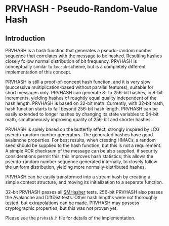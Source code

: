 # PRVHASH - Pseudo-Random-Value Hash #

## Introduction ##

PRVHASH is a hash function that generates a pseudo-random number sequence that
correlates with the message to be hashed. Resulting hashes closely follow
normal distribution of bit frequency. PRVHASH is conceptually similar to
`keccak` scheme, but is a completely different implementation of this concept.

PRVHASH is still a proof-of-concept hash function, and it is very slow
(successive multiplication-based without parallel features), suitable for
short messages only. PRVHASH can generate 8- to 256-bit hashes, in
8-bit increments, yielding hashes of roughtly equal quality independent of the
hash length. PRVHASH is based on 32-bit math. Currently, with 32-bit math,
hash function starts to fail beyond 256-bit hash length. PRVHASH can be easily
extended to longer hashes by changing its state variables to 64-bit math,
simultaneously improving quality of 256-bit and shorter hashes.

PRVHASH is solely based on the butterfly effect, strongly inspired by LCG
pseudo-random number generators. The generated hashes have good avalanche
properties. For best results, when creating HMACs, a random seed should be
supplied to the hash function, but this is not a requirement. A simple XOR
checksum of the message can be also supplied, if security considerations
permit this: this improves hash statistics; this allows the pseudo-random
number sequence generated internally, to closely follow the uniform
distribution, yielding more normally-distributed hashes.

PRVHASH can be easily transformed into a stream hash by creating a simple
context structure, and moving its initialization to a separate function.

32-bit PRVHASH passes all [SMHasher](https://github.com/rurban/smhasher)
tests. 256-bit PRVHASH also passes the Avalanche and DiffDist tests. Other
hash lengths were not thoroughly tested, but extrapolations can be made.
PRVHASH may possess cryptographic properties, but this was not proven yet.

Please see the `prvhash.h` file for details of the implementation.

